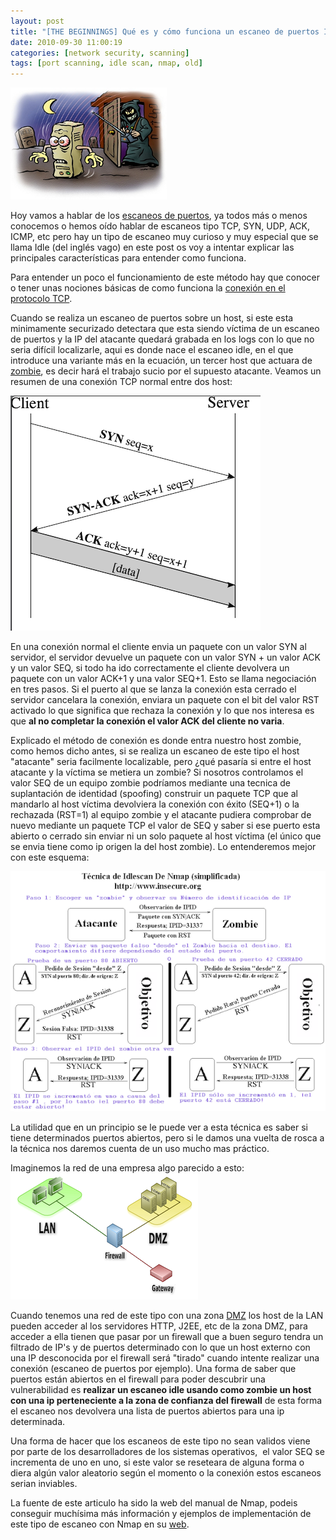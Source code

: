 ```yaml
---
layout: post
title: "[THE BEGINNINGS] Qué es y cómo funciona un escaneo de puertos Idle"
date: 2010-09-30 11:00:19
categories: [network security, scanning]
tags: [port scanning, idle scan, nmap, old]
---
```



![](/img/idle_scan.png)


Hoy vamos a hablar de los [escaneos de puertos](http://es.wikipedia.org/wiki/Esc%C3%A1ner_de_puertos), ya todos más o menos conocemos o hemos oído hablar de escaneos tipo TCP, SYN, UDP, ACK, ICMP, etc pero hay un tipo de escaneo muy curioso y muy especial que se llama Idle (del inglés vago) en este post os voy a intentar explicar las principales características para entender como funciona.

Para entender un poco el funcionamiento de este método hay que conocer o tener unas nociones básicas de como funciona la [conexión en el protocolo TCP](http://es.wikipedia.org/wiki/Tcp#Establecimiento_de_la_conexi.C3.B3n_.28negociaci.C3.B3n_en_tres_pasos.29).

Cuando se realiza un escaneo de puertos sobre un host, si este esta minimamente securizado detectara que esta siendo víctima de un escaneo de puertos y la IP del atacante quedará grabada en los logs con lo que no seria difícil localizarle, aqui es donde nace el escaneo idle, en el que introduce una variante más en la ecuación, un tercer host que actuara de [zombie](http://es.wikipedia.org/wiki/Zombie_(inform%C3%A1tica)), es decir hará el trabajo sucio por el supuesto atacante. Veamos un resumen de una conexión TCP normal entre dos host:

![](/img/Tcp-handshake.png)

En una conexión normal el cliente envia un paquete con un valor SYN al servidor, el servidor devuelve un paquete con un valor SYN + un valor ACK y un valor SEQ, si todo ha ido correctamente el cliente devolvera un paquete con un valor ACK+1 y una valor SEQ+1. Esto se llama negociación en tres pasos. Si el puerto al que se lanza la conexión esta cerrado el servidor cancelara la conexión, enviara un paquete con el bit del valor RST activado lo que significa que rechaza la conexión y lo que nos interesa es que **al no completar la conexión el valor ACK del cliente no varia**.

Explicado el método de conexión es donde entra nuestro host zombie, como hemos dicho antes, si se realiza un escaneo de este tipo el host "atacante" seria facilmente localizable, pero ¿qué pasaría si entre el host atacante y la víctima se metiera un zombie? Si nosotros controlamos el valor SEQ de un equipo zombie podríamos mediante una tecnica de suplantación de identidad (spoofing) construir un paquete TCP que al mandarlo al host víctima devolviera la conexión con éxito (SEQ+1) o la rechazada (RST=1) al equipo zombie y el atacante pudiera comprobar de nuevo mediante un paquete TCP el valor de SEQ y saber si ese puerto esta abierto o cerrado sin enviar ni un solo paquete al host víctima (el único que se envia tiene como ip origen la del host zombie). Lo entenderemos mejor con este esquema:

![](/img/Idlescan_Technique_es.png)

La utilidad que en un principio se le puede ver a esta técnica es saber si tiene determinados puertos abiertos, pero si le damos una vuelta de rosca a la técnica nos daremos cuenta de un uso mucho mas práctico.

Imaginemos la red de una empresa algo parecido a esto:
![](/img/dmz.png)


Cuando tenemos una red de este tipo con una zona [DMZ](http://es.wikipedia.org/wiki/Zona_desmilitarizada_(inform%C3%A1tica)) los host de la LAN pueden acceder al los servidores HTTP, J2EE, etc de la zona DMZ, para acceder a ella tienen que pasar por un firewall que a buen seguro tendra un filtrado de IP's y de puertos determinado con lo que un host externo con una IP desconocida por el firewall será "tirado" cuando intente realizar una conexión (escaneo de puertos por ejemplo). Una forma de saber que puertos están abiertos en el firewall para poder descubrir una vulnerabilidad es **realizar un escaneo idle usando como zombie un host con una ip perteneciente a la zona de confianza del firewall** de esta forma el escaneo nos devolvera una lista de puertos abiertos para una ip determinada.

Una forma de hacer que los escaneos de este tipo no sean validos viene por parte de los desarrolladores de los sistemas operativos,  el valor SEQ se incrementa de uno en uno, si este valor se reseteara de alguna forma o diera algún valor aleatorio según el momento o la conexión estos escaneos serian inviables.

La fuente de este articulo ha sido la web del manual de Nmap, podeis conseguir muchísima más información y ejemplos de implementación de este tipo de escaneo con Nmap en su [web](http://nmap.org/idlescan-es.html).
